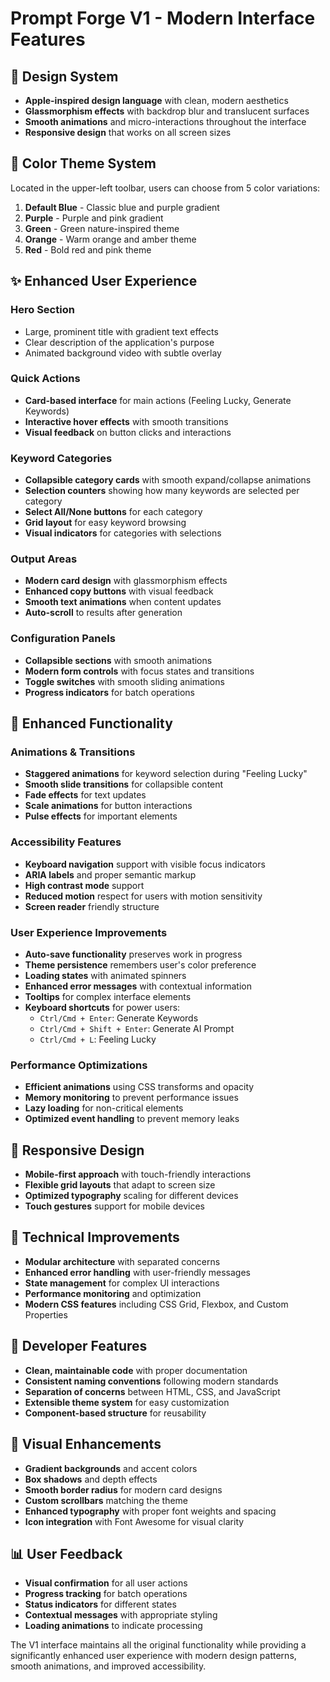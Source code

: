 # Prompt Forge V1 - Modern Interface Features

## 🎨 Design System
- **Apple-inspired design language** with clean, modern aesthetics
- **Glassmorphism effects** with backdrop blur and translucent surfaces
- **Smooth animations** and micro-interactions throughout the interface
- **Responsive design** that works on all screen sizes

## 🌈 Color Theme System
Located in the upper-left toolbar, users can choose from 5 color variations:
1. **Default Blue** - Classic blue and purple gradient
2. **Purple** - Purple and pink gradient  
3. **Green** - Green nature-inspired theme
4. **Orange** - Warm orange and amber theme
5. **Red** - Bold red and pink theme

## ✨ Enhanced User Experience

### Hero Section
- Large, prominent title with gradient text effects
- Clear description of the application's purpose
- Animated background video with subtle overlay

### Quick Actions
- **Card-based interface** for main actions (Feeling Lucky, Generate Keywords)
- **Interactive hover effects** with smooth transitions
- **Visual feedback** on button clicks and interactions

### Keyword Categories
- **Collapsible category cards** with smooth expand/collapse animations
- **Selection counters** showing how many keywords are selected per category
- **Select All/None buttons** for each category
- **Grid layout** for easy keyword browsing
- **Visual indicators** for categories with selections

### Output Areas
- **Modern card design** with glassmorphism effects
- **Enhanced copy buttons** with visual feedback
- **Smooth text animations** when content updates
- **Auto-scroll** to results after generation

### Configuration Panels
- **Collapsible sections** with smooth animations
- **Modern form controls** with focus states and transitions
- **Toggle switches** with smooth sliding animations
- **Progress indicators** for batch operations

## 🚀 Enhanced Functionality

### Animations & Transitions
- **Staggered animations** for keyword selection during "Feeling Lucky"
- **Smooth slide transitions** for collapsible content
- **Fade effects** for text updates
- **Scale animations** for button interactions
- **Pulse effects** for important elements

### Accessibility Features
- **Keyboard navigation** support with visible focus indicators
- **ARIA labels** and proper semantic markup
- **High contrast mode** support
- **Reduced motion** respect for users with motion sensitivity
- **Screen reader** friendly structure

### User Experience Improvements
- **Auto-save functionality** preserves work in progress
- **Theme persistence** remembers user's color preference
- **Loading states** with animated spinners
- **Enhanced error messages** with contextual information
- **Tooltips** for complex interface elements
- **Keyboard shortcuts** for power users:
  - `Ctrl/Cmd + Enter`: Generate Keywords
  - `Ctrl/Cmd + Shift + Enter`: Generate AI Prompt  
  - `Ctrl/Cmd + L`: Feeling Lucky

### Performance Optimizations
- **Efficient animations** using CSS transforms and opacity
- **Memory monitoring** to prevent performance issues
- **Lazy loading** for non-critical elements
- **Optimized event handling** to prevent memory leaks

## 📱 Responsive Design
- **Mobile-first approach** with touch-friendly interactions
- **Flexible grid layouts** that adapt to screen size
- **Optimized typography** scaling for different devices
- **Touch gestures** support for mobile devices

## 🎯 Technical Improvements
- **Modular architecture** with separated concerns
- **Enhanced error handling** with user-friendly messages
- **State management** for complex UI interactions
- **Performance monitoring** and optimization
- **Modern CSS features** including CSS Grid, Flexbox, and Custom Properties

## 🔧 Developer Features
- **Clean, maintainable code** with proper documentation
- **Consistent naming conventions** following modern standards
- **Separation of concerns** between HTML, CSS, and JavaScript
- **Extensible theme system** for easy customization
- **Component-based structure** for reusability

## 🌟 Visual Enhancements
- **Gradient backgrounds** and accent colors
- **Box shadows** and depth effects
- **Smooth border radius** for modern card designs
- **Custom scrollbars** matching the theme
- **Enhanced typography** with proper font weights and spacing
- **Icon integration** with Font Awesome for visual clarity

## 📊 User Feedback
- **Visual confirmation** for all user actions
- **Progress tracking** for batch operations
- **Status indicators** for different states
- **Contextual messages** with appropriate styling
- **Loading animations** to indicate processing

The V1 interface maintains all the original functionality while providing a significantly enhanced user experience with modern design patterns, smooth animations, and improved accessibility.